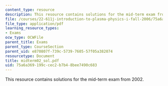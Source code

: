 ```yaml
---
content_type: resource
description: This resource contains solutions for the mid-term exam from 2002.
file: /courses/22-611j-introduction-to-plasma-physics-i-fall-2006/75a6a369199ccec2b7b48bee7490c683_midterm02_sol.pdf
file_type: application/pdf
learning_resource_types:
- Exams
ocw_type: OCWFile
parent_title: Exams
parent_type: CourseSection
parent_uid: e870807f-739c-5739-7605-57f05a382074
resourcetype: Document
title: midterm02_sol.pdf
uid: 75a6a369-199c-cec2-b7b4-8bee7490c683
---
```

This resource contains solutions for the mid-term exam from 2002.

